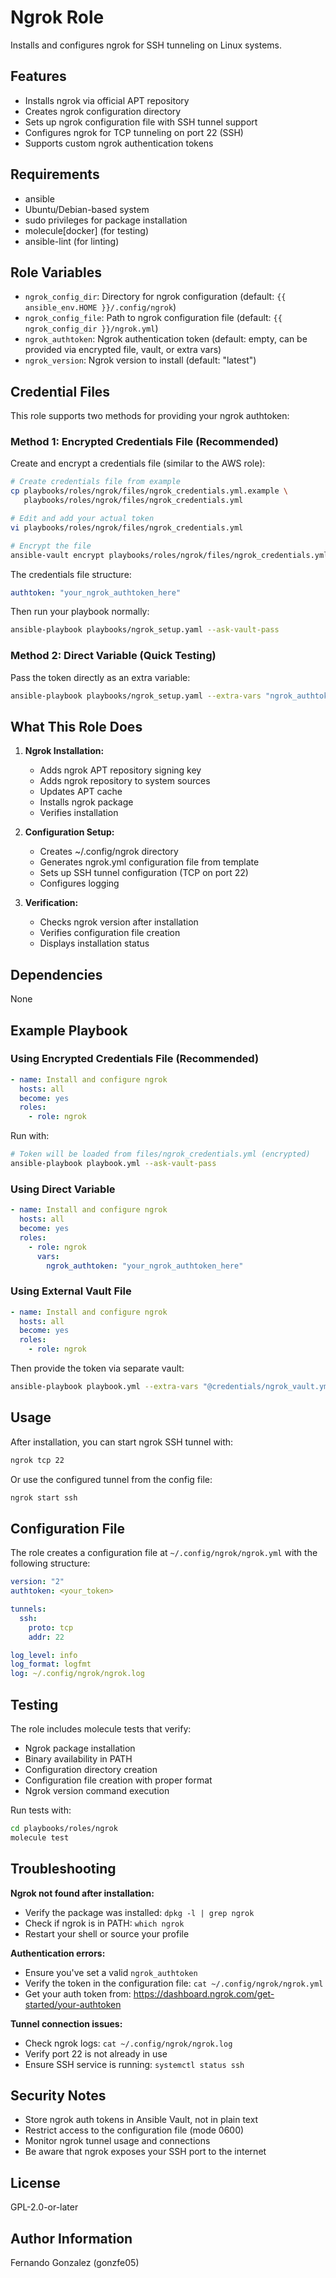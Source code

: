 Ngrok Role
===========

Installs and configures ngrok for SSH tunneling on Linux systems.

Features
--------

- Installs ngrok via official APT repository
- Creates ngrok configuration directory
- Sets up ngrok configuration file with SSH tunnel support
- Configures ngrok for TCP tunneling on port 22 (SSH)
- Supports custom ngrok authentication tokens

Requirements
------------

- ansible
- Ubuntu/Debian-based system
- sudo privileges for package installation
- molecule[docker] (for testing)
- ansible-lint (for linting)

Role Variables
--------------

- `ngrok_config_dir`: Directory for ngrok configuration (default: `{{ ansible_env.HOME }}/.config/ngrok`)
- `ngrok_config_file`: Path to ngrok configuration file (default: `{{ ngrok_config_dir }}/ngrok.yml`)
- `ngrok_authtoken`: Ngrok authentication token (default: empty, can be provided via encrypted file, vault, or extra vars)
- `ngrok_version`: Ngrok version to install (default: "latest")

Credential Files
----------------

This role supports two methods for providing your ngrok authtoken:

### Method 1: Encrypted Credentials File (Recommended)

Create and encrypt a credentials file (similar to the AWS role):

```bash
# Create credentials file from example
cp playbooks/roles/ngrok/files/ngrok_credentials.yml.example \
   playbooks/roles/ngrok/files/ngrok_credentials.yml

# Edit and add your actual token
vi playbooks/roles/ngrok/files/ngrok_credentials.yml

# Encrypt the file
ansible-vault encrypt playbooks/roles/ngrok/files/ngrok_credentials.yml
```

The credentials file structure:
```yaml
authtoken: "your_ngrok_authtoken_here"
```

Then run your playbook normally:
```bash
ansible-playbook playbooks/ngrok_setup.yaml --ask-vault-pass
```

### Method 2: Direct Variable (Quick Testing)

Pass the token directly as an extra variable:
```bash
ansible-playbook playbooks/ngrok_setup.yaml --extra-vars "ngrok_authtoken=YOUR_TOKEN"
```

What This Role Does
-------------------

1. **Ngrok Installation:**
   - Adds ngrok APT repository signing key
   - Adds ngrok repository to system sources
   - Updates APT cache
   - Installs ngrok package
   - Verifies installation

2. **Configuration Setup:**
   - Creates ~/.config/ngrok directory
   - Generates ngrok.yml configuration file from template
   - Sets up SSH tunnel configuration (TCP on port 22)
   - Configures logging

3. **Verification:**
   - Checks ngrok version after installation
   - Verifies configuration file creation
   - Displays installation status

Dependencies
------------

None

Example Playbook
----------------

### Using Encrypted Credentials File (Recommended)

```yaml
- name: Install and configure ngrok
  hosts: all
  become: yes
  roles:
    - role: ngrok
```

Run with:
```bash
# Token will be loaded from files/ngrok_credentials.yml (encrypted)
ansible-playbook playbook.yml --ask-vault-pass
```

### Using Direct Variable

```yaml
- name: Install and configure ngrok
  hosts: all
  become: yes
  roles:
    - role: ngrok
      vars:
        ngrok_authtoken: "your_ngrok_authtoken_here"
```

### Using External Vault File

```yaml
- name: Install and configure ngrok
  hosts: all
  become: yes
  roles:
    - role: ngrok
```

Then provide the token via separate vault:
```bash
ansible-playbook playbook.yml --extra-vars "@credentials/ngrok_vault.yml" --ask-vault-pass
```

Usage
-----

After installation, you can start ngrok SSH tunnel with:

```bash
ngrok tcp 22
```

Or use the configured tunnel from the config file:

```bash
ngrok start ssh
```

Configuration File
------------------

The role creates a configuration file at `~/.config/ngrok/ngrok.yml` with the following structure:

```yaml
version: "2"
authtoken: <your_token>

tunnels:
  ssh:
    proto: tcp
    addr: 22

log_level: info
log_format: logfmt
log: ~/.config/ngrok/ngrok.log
```

Testing
-------

The role includes molecule tests that verify:
- Ngrok package installation
- Binary availability in PATH
- Configuration directory creation
- Configuration file creation with proper format
- Ngrok version command execution

Run tests with:
```bash
cd playbooks/roles/ngrok
molecule test
```

Troubleshooting
---------------

**Ngrok not found after installation:**
- Verify the package was installed: `dpkg -l | grep ngrok`
- Check if ngrok is in PATH: `which ngrok`
- Restart your shell or source your profile

**Authentication errors:**
- Ensure you've set a valid `ngrok_authtoken`
- Verify the token in the configuration file: `cat ~/.config/ngrok/ngrok.yml`
- Get your auth token from: https://dashboard.ngrok.com/get-started/your-authtoken

**Tunnel connection issues:**
- Check ngrok logs: `cat ~/.config/ngrok/ngrok.log`
- Verify port 22 is not already in use
- Ensure SSH service is running: `systemctl status ssh`

Security Notes
--------------

- Store ngrok auth tokens in Ansible Vault, not in plain text
- Restrict access to the configuration file (mode 0600)
- Monitor ngrok tunnel usage and connections
- Be aware that ngrok exposes your SSH port to the internet

License
-------

GPL-2.0-or-later

Author Information
------------------

Fernando Gonzalez (gonzfe05)

